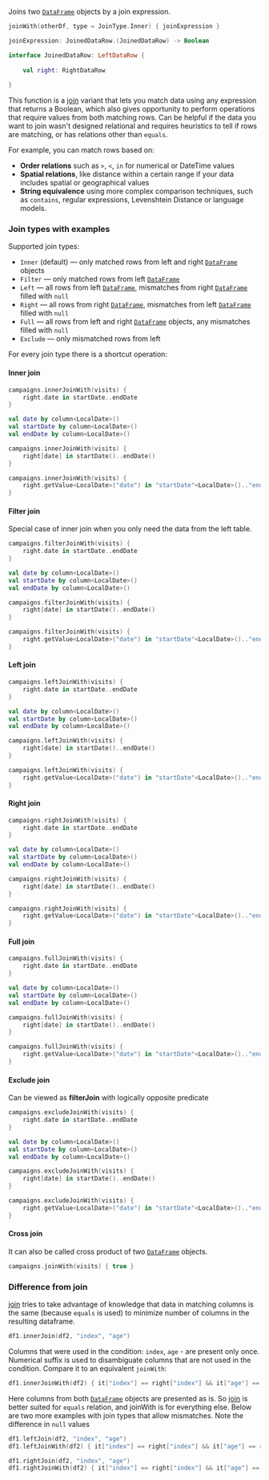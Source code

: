[//]: # (title: joinWith)

<!---IMPORT org.jetbrains.kotlinx.dataframe.samples.api.JoinWith-->

Joins two [`DataFrame`](DataFrame.md) objects by a join expression. 

```kotlin
joinWith(otherDf, type = JoinType.Inner) { joinExpression }

joinExpression: JoinedDataRow.(JoinedDataRow) -> Boolean

interface JoinedDataRow: LeftDataRow {
    
    val right: RightDataRow
    
}
```

This function is a [join](join.md) variant that lets you match data using any expression that returns a Boolean, 
which also gives opportunity to perform operations that require values from both matching rows.
Can be helpful if the data you want to join wasn't designed relational and requires heuristics to tell if rows are matching,
or has relations other than `equals`.

For example, you can match rows based on:
* **Order relations** such as `>`, `<`, `in` for numerical or DateTime values
* **Spatial relations**, like distance within a certain range if your data includes spatial or geographical values
* **String equivalence** using more complex comparison techniques, such as `contains`, regular expressions, Levenshtein Distance or language models.

### Join types with examples

Supported join types:
* `Inner` (default) — only matched rows from left and right [`DataFrame`](DataFrame.md) objects
* `Filter` — only matched rows from left [`DataFrame`](DataFrame.md)
* `Left` — all rows from left [`DataFrame`](DataFrame.md), mismatches from right [`DataFrame`](DataFrame.md) filled with `null`
* `Right` — all rows from right [`DataFrame`](DataFrame.md), mismatches from left [`DataFrame`](DataFrame.md) filled with `null`
* `Full` — all rows from left and right [`DataFrame`](DataFrame.md) objects, any mismatches filled with `null`
* `Exclude` — only mismatched rows from left

For every join type there is a shortcut operation:

#### Inner join

<!---FUN joinWith-->
<tabs>
<tab title="Properties">

```kotlin
campaigns.innerJoinWith(visits) {
    right.date in startDate..endDate
}
```

</tab>
<tab title="Accessors">

```kotlin
val date by column<LocalDate>()
val startDate by column<LocalDate>()
val endDate by column<LocalDate>()

campaigns.innerJoinWith(visits) {
    right[date] in startDate()..endDate()
}
```

</tab>
<tab title="Strings">

```kotlin
campaigns.innerJoinWith(visits) {
    right.getValue<LocalDate>("date") in "startDate"<LocalDate>().."endDate"<LocalDate>()
}
```

</tab></tabs>
<!---END-->

#### Filter join

Special case of inner join when you only need the data from the left table.

<!---FUN filterJoinWith-->
<tabs>
<tab title="Properties">

```kotlin
campaigns.filterJoinWith(visits) {
    right.date in startDate..endDate
}
```

</tab>
<tab title="Accessors">

```kotlin
val date by column<LocalDate>()
val startDate by column<LocalDate>()
val endDate by column<LocalDate>()

campaigns.filterJoinWith(visits) {
    right[date] in startDate()..endDate()
}
```

</tab>
<tab title="Strings">

```kotlin
campaigns.filterJoinWith(visits) {
    right.getValue<LocalDate>("date") in "startDate"<LocalDate>().."endDate"<LocalDate>()
}
```

</tab></tabs>
<!---END-->

#### Left join

<!---FUN leftJoinWith-->
<tabs>
<tab title="Properties">

```kotlin
campaigns.leftJoinWith(visits) {
    right.date in startDate..endDate
}
```

</tab>
<tab title="Accessors">

```kotlin
val date by column<LocalDate>()
val startDate by column<LocalDate>()
val endDate by column<LocalDate>()

campaigns.leftJoinWith(visits) {
    right[date] in startDate()..endDate()
}
```

</tab>
<tab title="Strings">

```kotlin
campaigns.leftJoinWith(visits) {
    right.getValue<LocalDate>("date") in "startDate"<LocalDate>().."endDate"<LocalDate>()
}
```

</tab></tabs>
<!---END-->

#### Right join

<!---FUN rightJoinWith-->
<tabs>
<tab title="Properties">

```kotlin
campaigns.rightJoinWith(visits) {
    right.date in startDate..endDate
}
```

</tab>
<tab title="Accessors">

```kotlin
val date by column<LocalDate>()
val startDate by column<LocalDate>()
val endDate by column<LocalDate>()

campaigns.rightJoinWith(visits) {
    right[date] in startDate()..endDate()
}
```

</tab>
<tab title="Strings">

```kotlin
campaigns.rightJoinWith(visits) {
    right.getValue<LocalDate>("date") in "startDate"<LocalDate>().."endDate"<LocalDate>()
}
```

</tab></tabs>
<!---END-->

#### Full join

<!---FUN fullJoinWith-->
<tabs>
<tab title="Properties">

```kotlin
campaigns.fullJoinWith(visits) {
    right.date in startDate..endDate
}
```

</tab>
<tab title="Accessors">

```kotlin
val date by column<LocalDate>()
val startDate by column<LocalDate>()
val endDate by column<LocalDate>()

campaigns.fullJoinWith(visits) {
    right[date] in startDate()..endDate()
}
```

</tab>
<tab title="Strings">

```kotlin
campaigns.fullJoinWith(visits) {
    right.getValue<LocalDate>("date") in "startDate"<LocalDate>().."endDate"<LocalDate>()
}
```

</tab></tabs>
<!---END-->

#### Exclude join

Can be viewed as **filterJoin** with logically opposite predicate 

<!---FUN excludeJoinWith-->
<tabs>
<tab title="Properties">

```kotlin
campaigns.excludeJoinWith(visits) {
    right.date in startDate..endDate
}
```

</tab>
<tab title="Accessors">

```kotlin
val date by column<LocalDate>()
val startDate by column<LocalDate>()
val endDate by column<LocalDate>()

campaigns.excludeJoinWith(visits) {
    right[date] in startDate()..endDate()
}
```

</tab>
<tab title="Strings">

```kotlin
campaigns.excludeJoinWith(visits) {
    right.getValue<LocalDate>("date") in "startDate"<LocalDate>().."endDate"<LocalDate>()
}
```

</tab></tabs>
<!---END-->

#### Cross join

It can also be called cross product of two [`DataFrame`](DataFrame.md) objects.

<!---FUN crossProduct-->

```kotlin
campaigns.joinWith(visits) { true }
```

<!---END-->

### Difference from join

[join](join.md) tries to take advantage of knowledge that data in matching columns is the same (because `equals` is used) to minimize number of columns in the resulting dataframe.

<!---FUN compareInnerColumns-->

```kotlin
df1.innerJoin(df2, "index", "age")
```

<!---END-->

Columns that were used in the condition: `index`, `age` - are present only once. Numerical suffix is used to disambiguate columns that are not used in the condition.
Compare it to an equivalent `joinWith`:

<!---FUN compareInnerValues-->

```kotlin
df1.innerJoinWith(df2) { it["index"] == right["index"] && it["age"] == right["age"] }
```

<!---END-->

Here columns from both [`DataFrame`](DataFrame.md) objects are presented as is.
So [join](join.md) is better suited for `equals` relation, and joinWith is for everything else.
Below are two more examples with join types that allow mismatches.
Note the difference in `null` values

<!---FUN compareLeft-->

```kotlin
df1.leftJoin(df2, "index", "age")
df1.leftJoinWith(df2) { it["index"] == right["index"] && it["age"] == right["age"] }
```

<!---END-->

<!---FUN compareRight-->

```kotlin
df1.rightJoin(df2, "index", "age")
df1.rightJoinWith(df2) { it["index"] == right["index"] && it["age"] == right["age"] }
```

<!---END-->

